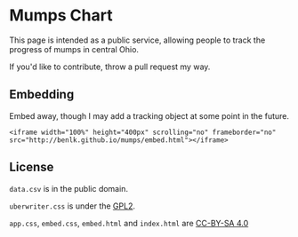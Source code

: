 # Mumps Chart

This page is intended as a public service, allowing people to track the progress of mumps in central Ohio. 

If you'd like to contribute, throw a pull request my way. 

## Embedding

Embed away, though I may add a tracking object at some point in the future. 

    <iframe width="100%" height="400px" scrolling="no" frameborder="no" src="http://benlk.github.io/mumps/embed.html"></iframe>

## License

`data.csv` is in the public domain.

`uberwriter.css` is under the [GPL2](https://www.gnu.org/licenses/old-licenses/gpl-2.0.txt).

`app.css`, `embed.css`, `embed.html` and `index.html` are [CC-BY-SA 4.0](https://creativecommons.org/licenses/by-sa/4.0/)
